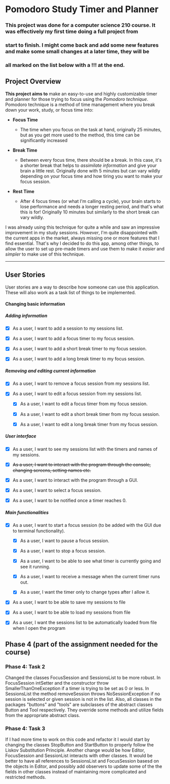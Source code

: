 # Pomodoro Study Timer and Planner

### This project was done for a computer science 210 course. It was effectively my first time doing a full project from
### start to finish. I might come back and add some new features and make some small changes at a later time, they will be 
### all marked on the list below with a !!! at the end.

## Project Overview

 **This project aims to** make an easy-to-use and highly customizable timer and planner for those trying to focus using 
 the *Pomodoro technique*. Pomodoro technique is a method of time management where you break down your work, study, or 
 focus time into:

- **Focus Time**
   - The time when you focus on the task at hand, originally 25 minutes, but as you get more used to the method, this 
   time can be significantly increased
   
- **Break Time**
   -  Between every focus time, there should be a break. In this case, it's a shorter break that helps to *assimilate 
    information* and give your brain a little rest. Originally done with 5 minutes but can vary wildly depending on your 
    focus time and how tiring you want to make your focus session.
    
- **Rest Time**
    - After 4 focus times (or what I'm calling a cycle), your brain starts to lose performance and needs a longer 
    resting period, and that's what this is for! Originally 10 minutes but similarly to the short break can vary wildly.
     

 I was already using this technique for quite a while and saw an impressive improvement in my study sessions. *However*, 
 I'm quite disappointed with the current apps in the market, always missing one or more features that I find essential. 
 That's why I decided to do this app, among other things, to allow the user to set up pre-made timers and use them to 
 make it *easier* and *simpler* to make use of this technique.
 
 ---
 
## User Stories
User stories are a way to describe how someone can use this application. These will also work as a task list of things 
to be implemented.

#### Changing basic information

##### Adding information
- [X] As a user, I want to add a session to my sessions list.

- [X] As a user, I want to add a focus timer to my focus session.
- [X] As a user, I want to add a short break timer to my focus session.
- [X] As a user, I want to add a long break timer to my focus session.

##### Removing and editing current information 
- [X] As a user, I want to remove a focus session from my sessions list.

- [X] As a user, I want to edit a focus session from my sessions list.
    - [X] As a user, I want to edit a focus timer from my focus session.
    
    - [X] As a user, I want to edit a short break timer from my focus session.
    - [X] As a user, I want to edit a long break timer from my focus session.

    
##### User interface
- [X] As a user, I want to see my sessions list with the timers and names of my sessions.

- [X] ~~As a user, I want to interact with the program through the console, changing screens, setting names etc.~~
- [X] As a user, I want to interact with the program through a GUI.
- [X] As a user, I want to select a focus session.
- [X] As a user, I want to be notified once a timer reaches 0. 

##### Main functionalities
- [X] As a user, I want to start a focus session (to be added with the GUI due to terminal functionality).

   - [X] As a user, I want to pause a focus session.
   
   - [X] As a user, I want to stop a focus session.
   - [X] As a user, I want to be able to see what timer is currently going and see it running.
   - [X] As a user, I want to receive a message when the current timer runs out.
   - [X] As a user, I want the timer only to change types after I allow it.
   
- [X] As a user, I want to be able to save my sessions to file
   
- [X] As a user, I want to be able to load my sessions from file

- [X] As a user, I want the sessions list to be automatically loaded from file when I open the program

## Phase 4 (part of the assignment needed for the course)

### Phase 4: Task 2

Changed the classes FocusSession and SessionsList to be more robust. In FocusSession intSetter and the constructor
throw SmallerThanOneException if a timer is trying to be set as 0 or less. In SessionsList the method removeSession
throws NoSessionException if no session is selected or given session is not in the list. Also, all classes in the 
packages "buttons" and "tools" are subclasses of the abstract classes Button and Tool respectively. They override some 
methods and utilize fields from the appropriate abstract class.

### Phase 4: Task 3

If I had more time to work on this code and refactor it I would start by changing the classes StopButton and StartButton
to properly follow the Liskov Substitution Principle. Another change would be how Editor, FocusSession and SessionList
interacts with other classes. It would be better to have all references to SessionsList and FocusSession basesd on the
objects in Editor, and possibly add observers to update some of the the fields in other classes instead of maintaining 
more complicated and restricted methods.
